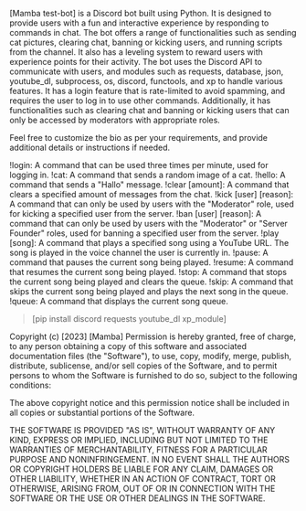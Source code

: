 [Mamba test-bot] is a Discord bot built using Python. It is designed to provide users with a fun and interactive experience by responding to commands in chat. The bot offers a range of functionalities such as sending cat pictures, clearing chat, banning or kicking users, and running scripts from the channel. It also has a leveling system to reward users with experience points for their activity.
The bot uses the Discord API to communicate with users, and modules such as requests, database, json, youtube_dl, subprocess, os, discord, functools, and xp to handle various features. It has a login feature that is rate-limited to avoid spamming, and requires the user to log in to use other commands. Additionally, it has functionalities such as clearing chat and banning or kicking users that can only be accessed by moderators with appropriate roles.

Feel free to customize the bio as per your requirements, and provide additional details or instructions if needed.

!login: A command that can be used three times per minute, used for logging in.
!cat: A command that sends a random image of a cat.
!hello: A command that sends a "Hallo" message.
!clear [amount]: A command that clears a specified amount of messages from the chat.
!kick [user] [reason]: A command that can only be used by users with the "Moderator" role, used for kicking a specified user from the server.
!ban [user] [reason]: A command that can only be used by users with the "Moderator" or "Server Founder" roles, used for banning a specified user from the server.
!play [song]: A command that plays a specified song using a YouTube URL. The song is played in the voice channel the user is currently in.
!pause: A command that pauses the current song being played.
!resume: A command that resumes the current song being played.
!stop: A command that stops the current song being played and clears the queue.
!skip: A command that skips the current song being played and plays the next song in the queue.
!queue: A command that displays the current song queue.


>[pip install discord requests youtube_dl xp_module]








Copyright (c) [2023] [Mamba]
Permission is hereby granted, free of charge, to any person obtaining a copy of this software and associated documentation files (the "Software"), to use, copy, modify, merge, publish, distribute, sublicense, and/or sell copies of the Software, and to permit persons to whom the Software is furnished to do so, subject to the following conditions:

The above copyright notice and this permission notice shall be included in all copies or substantial portions of the Software.

THE SOFTWARE IS PROVIDED "AS IS", WITHOUT WARRANTY OF ANY KIND, EXPRESS OR IMPLIED, INCLUDING BUT NOT LIMITED TO THE WARRANTIES OF MERCHANTABILITY, FITNESS FOR A PARTICULAR PURPOSE AND NONINFRINGEMENT. IN NO EVENT SHALL THE AUTHORS OR COPYRIGHT HOLDERS BE LIABLE FOR ANY CLAIM, DAMAGES OR OTHER LIABILITY, WHETHER IN AN ACTION OF CONTRACT, TORT OR OTHERWISE, ARISING FROM, OUT OF OR IN CONNECTION WITH THE SOFTWARE OR THE USE OR OTHER DEALINGS IN THE SOFTWARE.
